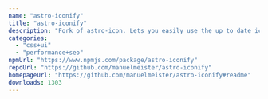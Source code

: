 ```yaml
---
name: "astro-iconify"
title: "astro-iconify"
description: "Fork of astro-icon. Lets you easily use the up to date iconify service as a straight forward astro icon component."
categories:
  - "css+ui"
  - "performance+seo"
npmUrl: "https://www.npmjs.com/package/astro-iconify"
repoUrl: "https://github.com/manuelmeister/astro-iconify"
homepageUrl: "https://github.com/manuelmeister/astro-iconify#readme"
downloads: 1303
---
```


